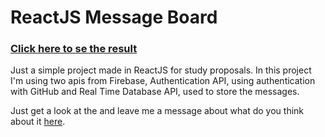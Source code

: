 # ReactJS Message Board
### [Click here to se the result](https://messageboard-a3413.firebaseapp.com/)

Just a simple project made in ReactJS for study proposals. In this project
I'm using two apis from Firebase, Authentication API, using authentication with GitHub 
and Real Time Database API, used to store the messages.

Just get a look at the and leave me a message about what do you think about it [here](https://messageboard-a3413.firebaseapp.com/).